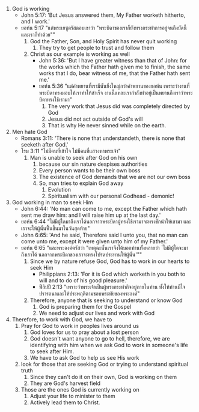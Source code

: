 1. God is working
    - John 5:17: 'But Jesus answered them, My Father worketh hitherto, and I work.'
    - ยอห์น 5:17 "แต่พระเยซูตรัสตอบเขาว่า "พระบิดาของเราก็ยังทรงกระทำการอยู่จนถึงบัดนี้ และเราก็ทำด้วย""
        1. God the Father, Son, and Holy Spirit has never quit working
            1. They try to get people to trust and follow them
        2. Christ as our example is working as well
            - John 5:36: 'But I have greater witness than that of John: for the works which the Father hath given me to finish, the same works that I do, bear witness of me, that the Father hath sent me.'
            - ยอห์น 5:36 "แต่คำพยานที่เรามีนั้นยิ่งใหญ่กว่าคำพยานของยอห์น เพราะว่างานที่พระบิดาทรงมอบให้เราทำให้สำเร็จ งานนี้แหละเรากำลังทำอยู่เป็นพยานถึงเราว่าพระบิดาทรงใช้เรามา"
                1. The very work that Jesus did was completely directed by God
                2. Jesus did not act outside of God's will
                3. That is why He never sinned while on the earth.
2. Men hate God
    - Romans 3:11: 'There is none that understandeth, there is none that seeketh after God.'
    - โรม 3:11 "ไม่มีคนที่เข้าใจ ไม่มีคนที่แสวงหาพระเจ้า"
        1. Man is unable to seek after God on his own
            1. because our sin nature despises authorities
            2. Every person wants to be their own boss
            3. The existence of God demands that we are not our own boss
            4. So, man tries to explain God away
                1. Evolution
                2. Spiritualism with our personal Godhead - demonic!
3. God working in man to seek Him
    - John 6:44: 'No man can come to me, except the Father which hath sent me draw him: and I will raise him up at the last day.'
    - ยอห์น 6:44 "ไม่มีผู้ใดมาถึงเราได้นอกจากพระบิดาผู้ทรงใช้เรามาจะทรงชักนำให้เขามา และเราจะให้ผู้นั้นฟื้นขึ้นมาในวันสุดท้าย"
    - John 6:65: 'And he said, Therefore said I unto you, that no man can come unto me, except it were given unto him of my Father.'
    - ยอห์น 6:65 "และพระองค์ตรัสว่า "เหตุฉะนั้นเราจึงได้บอกท่านทั้งหลายว่า `ไม่มีผู้ใดจะมาถึงเราได้ นอกจากพระบิดาของเราจะทรงโปรดประทานให้ผู้นั้น'""
        1. Since we by nature refuse God, God has to work in our hearts to seek Him
            - Philippians 2:13: 'For it is God which worketh in you both to will and to do of his good pleasure.'
            - ฟีลิปปี 2:13 "เพราะว่าพระเจ้าเป็นผู้ทรงกระทำกิจอยู่ภายในท่าน ทั้งให้ท่านมีใจปรารถนาและให้ประพฤติตามชอบพระทัยของพระองค์"
        2. Therefore, anyone that is seeking to understand or know God
            1. God is preparing them for the Gospel
            2. We need to adjust our lives and work with God
4. Therefore, to work with God, we have to
    1. Pray for God to work in peoples lives around us
        1. God loves for us to pray about a lost person
        2. God doesn't want anyone to go to hell, therefore, we are identifying with him when we ask God to work in someone's life to seek after Him.
        3. We have to ask God to help us see His work
    2. look for those that are seeking God or trying to understand spiritual truth
        1. Since they can't do it on their own, God is working on them
        2. They are God's harvest field
    3. Those are the ones God is currently working on
        1. Adjust your life to minister to them
        2. Actively lead them to Christ.